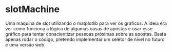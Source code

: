 # slotMachine
Uma máquina de slot utilizando o matplotlib para ver os gráficos. 
A ideia era ver como funciona a lógica de algumas casas de apostas e usar esse gráfico para tentar conscientizar pessoas próximas sobre as apostas. 
Basta apenas rodar o código, pretendo implementar um seletor de nível no futuro e uma versão web. 
